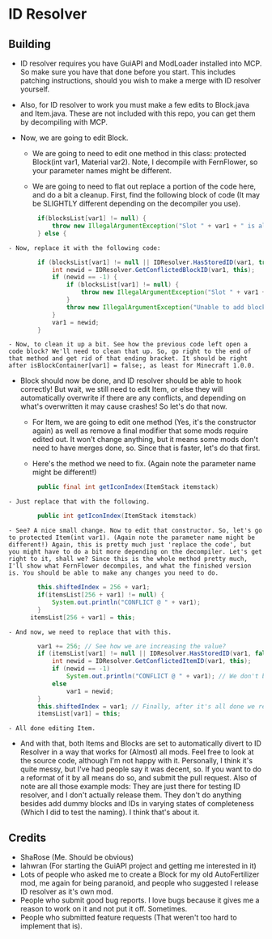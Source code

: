 ID Resolver
======

Building
--------

* ID resolver requires you have GuiAPI and ModLoader installed into MCP. So make sure you have that done before you start. This includes patching instructions, should you wish to make a merge with ID resolver yourself.
* Also, for ID resolver to work you must make a few edits to Block.java and Item.java. These are not included with this repo, you can get them by decompiling with MCP.
* Now, we are going to edit Block.

    - We are going to need to edit one method in this class: protected Block(int var1, Material var2). Note, I decompile with FernFlower, so your parameter names might be different.

    - We are going to need to flat out replace a portion of the code here, and do a bit a cleanup. First, find the following block of code (It may be SLIGHTLY different depending on the decompiler you use).
```java
		if(blocksList[var1] != null) {
			throw new IllegalArgumentException("Slot " + var1 + " is already occupied by " + blocksList[var1] + " when adding " + this);
		} else {
```
    - Now, replace it with the following code:
```java
		if (blocksList[var1] != null || IDResolver.HasStoredID(var1, true)) {
			int newid = IDResolver.GetConflictedBlockID(var1, this);
			if (newid == -1) {
				if (blocksList[var1] != null) {
					throw new IllegalArgumentException("Slot " + var1 + " is already occupied by " + blocksList[var1] + " when adding " + this); // User probably hit cancel.
				}
				throw new IllegalArgumentException("Unable to add block " + this + " in slot " + var1 + ": Error detected. Please check your IDResolver and ModLoader logs for more information."); // Chances are, some other mod tried to kill Minecraft, and since that causes some errors we drop too. This would have been the cause of those Slot X is already occupied by null when adding whatever logs I had.
			}
			var1 = newid;
		}
```
    - Now, to clean it up a bit. See how the previous code left open a code block? We'll need to clean that up. So, go right to the end of that method and get rid of that ending bracket. It should be right after isBlockContainer[var1] = false;, as least for Minecraft 1.0.0.

* Block should now be done, and ID resolver should be able to hook correctly! But wait, we still need to edit Item, or else they will automatically overwrite if there are any conflicts, and depending on what's overwritten it may cause crashes! So let's do that now.

    - For Item, we are going to edit one method (Yes, it's the constructor again) as well as remove a final modifier that some mods require edited out. It won't change anything, but it means some mods don't need to have merges done, so. Since that is faster, let's do that first.

    - Here's the method we need to fix. (Again note the parameter name might be different!)
```java
		public final int getIconIndex(ItemStack itemstack)
```
    - Just replace that with the following.
```java
		public int getIconIndex(ItemStack itemstack)
```
    - See? A nice small change. Now to edit that constructor. So, let's go to protected Item(int var1). (Again note the parameter name might be different!) Again, this is pretty much just 'replace the code', but you might have to do a bit more depending on the decompiler. Let's get right to it, shall we? Since this is the whole method pretty much, I'll show what FernFlower decompiles, and what the finished version is. You should be able to make any changes you need to do.
```java
		this.shiftedIndex = 256 + var1;
		if(itemsList[256 + var1] != null) {
			System.out.println("CONFLICT @ " + var1);
		}
      itemsList[256 + var1] = this;
```
    - And now, we need to replace that with this.
```java
		var1 += 256; // See how we are increasing the value?
		if (itemsList[var1] != null || IDResolver.HasStoredID(var1, false)) { // This is all pretty much the same as block.
			int newid = IDResolver.GetConflictedItemID(var1, this);
			if (newid == -1)
				System.out.println("CONFLICT @ " + var1); // We don't bother throwing an error if it returns -1: We just fall back on overwrite. Well, if there's an item there. It doesn't matter to us in any case.
			else
				var1 = newid;
		}
		this.shiftedIndex = var1; // Finally, after it's all done we replace the shiftedIndex. It's a final field, so we need to keep it for later.
		itemsList[var1] = this;
```
	- All done editing Item.

* And with that, both Items and Blocks are set to automatically divert to ID Resolver in a way that works for (Almost) all mods. Feel free to look at the source code, although I'm not happy with it. Personally, I think it's quite messy, but I've had people say it was decent, so. If you want to do a reformat of it by all means do so, and submit the pull request. Also of note are all those example mods: They are just there for testing ID resolver, and I don't actually release them. They don't do anything besides add dummy blocks and IDs in varying states of completeness (Which I did to test the naming). I think that's about it.


Credits
-------

- ShaRose (Me. Should be obvious)
- lahwran (For starting the GuiAPI project and getting me interested in it)
- Lots of people who asked me to create a Block for my old AutoFertilizer mod, me again for being paranoid, and people who suggested I release ID resolver as it's own mod.
- People who submit good bug reports. I love bugs because it gives me a reason to work on it and not put it off. Sometimes.
- People who submitted feature requests (That weren't too hard to implement that is).